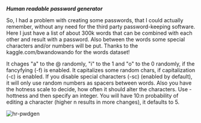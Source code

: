 ***Human readable password generator***

So, I had a problem with creating some passwords, that I could actually remember, without any need for the third party password-keeping software. Here I just have a list of about 300k words that can be combined with each other and result with a password. Also between the words some special characters and/or numbers will be put. Thanks to the kaggle.com/bwandowando for the words dataset!

It chages "a" to the @ randomly, "i" to the 1 and "o" to the 0 randomly, if the fancyfying (-f) is enabled. 
It capitalizes some random chars, if capitalization (-c) is enabled.
If you disable special characters (-sc) (enabled by default), it will only use random numbers as spacers between words.
Also you have the hotness scale to decide, how often it should alter the characters. Use -hottness and then specify an integer. You will have 10:n probability of editing a character (higher n results in more changes), it defaults to 5.

![hr-pwdgen](https://github.com/user-attachments/assets/dc3cdd77-67f0-4eb4-98a3-67044321431e)

